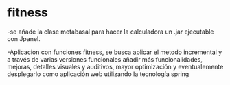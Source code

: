 # fitness
-se añade la clase metabasal para hacer la calculadora un .jar ejecutable con Jpanel.
	
-Aplicacion con funciones fitness, se busca aplicar el metodo incremental y a través de varias versiones funcionales añadir más funcionalidades, mejoras, detalles visuales y auditivos, mayor optimización y eventualemente desplegarlo como aplicación web utilizando la tecnología spring
